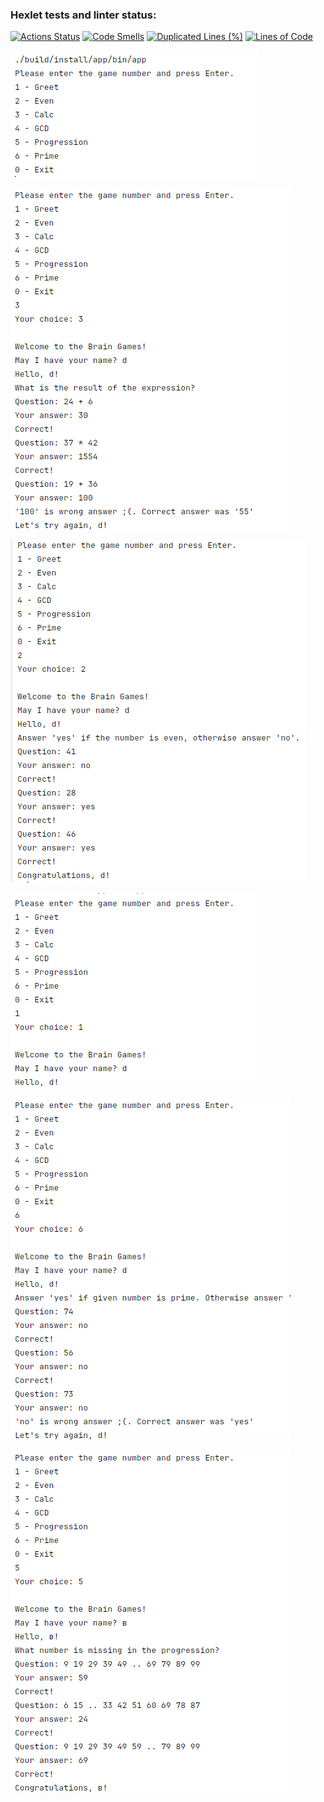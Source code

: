 ### Hexlet tests and linter status:
[![Actions Status](https://github.com/proskdim/java-project-61/actions/workflows/hexlet-check.yml/badge.svg)](https://github.com/proskdim/java-project-61/actions)
[![Code Smells](https://sonarcloud.io/api/project_badges/measure?project=proskdim_java-project-61&metric=code_smells)](https://sonarcloud.io/summary/new_code?id=proskdim_java-project-61)
[![Duplicated Lines (%)](https://sonarcloud.io/api/project_badges/measure?project=proskdim_java-project-61&metric=duplicated_lines_density)](https://sonarcloud.io/summary/new_code?id=proskdim_java-project-61)
[![Lines of Code](https://sonarcloud.io/api/project_badges/measure?project=proskdim_java-project-61&metric=ncloc)](https://sonarcloud.io/summary/new_code?id=proskdim_java-project-61)

[![Menu](app/docs/images/menu.png)](app/docs/images/menu.png)

[![Calculator](app/docs/images/calc.png)](app/docs/images/calc.png)

[![Even Numbers](app/docs/images/even.png)](app/docs/images/even.png)

[![Greeting](app/docs/images/greet.png)](app/docs/images/greet.png)

[![Prime Numbers](app/docs/images/prime.png)](app/docs/images/prime.png)

[![Progression](app/docs/images/progression.png)](app/docs/images/progression.png)
